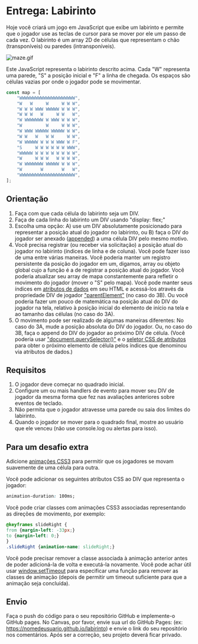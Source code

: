 # Entrega: Labirinto

Hoje você criará um jogo em JavaScript que exibe um labirinto e permite que o jogador use as teclas de cursor para se mover por ele um passo de cada vez. O labirinto é um array 2D de células que representam o chão (transponíveis) ou paredes (intransponíveis).

![maze.gif](https://files-kenzie-academy-brasil.s3.amazonaws.com/maze.gif)

Este JavaScript representa o labirinto descrito acima. Cada "W" representa uma parede, "S" a posição inicial e "F" a linha de chegada. Os espaços são células vazias por onde o jogador pode se movimentar.

```js
const map = [
    "WWWWWWWWWWWWWWWWWWWWW",
    "W   W     W     W W W",
    "W W W WWW WWWWW W W W",
    "W W W   W     W W   W",
    "W WWWWWWW W WWW W W W",
    "W         W     W W W",
    "W WWW WWWWW WWWWW W W",
    "W W   W   W W     W W",
    "W WWWWW W W W WWW W F",
    "S     W W W W W W WWW",
    "WWWWW W W W W W W W W",
    "W     W W W   W W W W",
    "W WWWWWWW WWWWW W W W",
    "W       W       W   W",
    "WWWWWWWWWWWWWWWWWWWWW",
];
```

## Orientação

1. Faça com que cada célula do labirinto seja um DIV.
2. Faça de cada linha do labirinto um DIV usando "display: flex;"
3. Escolha uma opção: A) use um DIV absolutamente posicionado para representar a posição atual do jogador no labirinto, ou B) faça o DIV do jogador ser anexado ([appended](https://developer.mozilla.org/pt-BR/docs/Web/API/Node/appendChild)) a uma célula DIV pelo mesmo motivo.
4. Você precisa registrar (ou receber via solicitação) a posição atual do jogador no labirinto (índices de linha e de coluna). Você pode fazer isso de uma entre várias maneiras. Você poderia manter um registro persistente da posição do jogador em um, digamos, array ou objeto global cujo a função é a de registrar a posição atual do jogador. Você poderia atualizar seu array de mapa constantemente para refletir o movimento do jogador (mover o "S" pelo mapa). Você pode manter seus índices em [atributos de dados](https://developer.mozilla.org/pt-BR/docs/Web/Guide/HTML/Using_data_attributes) em seu HTML e acessá-los através da propriedade DIV de jogador ["parentElement"](https://developer.mozilla.org/en-US/docs/Web/API/Node/parentElement) (no caso do 3B). Ou você poderia fazer um pouco de matemática na posição atual do DIV do jogador na tela, relativo à posição inicial do elemento de início na tela e ao tamanho das células (no caso do 3A).
5. O movimento pode ser realizado de algumas maneiras diferentes: No caso do 3A, mude a posição absoluta do DIV do jogador. Ou, no caso do 3B, faça o append do DIV do jogador ao próximo DIV de célula. (Você poderia usar ["document.querySelector()"](https://developer.mozilla.org/pt-BR/docs/Web/API/Document/querySelector) e o [seletor CSS de atributos](https://developer.mozilla.org/pt-BR/docs/Web/CSS/Seletor_de_atributos) para obter o próximo elemento de célula pelos índices que denominou via atributos de dados.)

## Requisitos

1. O jogador deve começar no quadrado inicial.
2. Configure um ou mais handlers de evento para mover seu DIV de jogador da mesma forma que fez nas avaliações anteriores sobre eventos de teclado.
3. Não permita que o jogador atravesse uma parede ou saia dos limites do labirinto.
4. Quando o jogador se mover para o quadrado final, mostre ao usuário que ele venceu (não use console.log ou alertas para isso).

## Para um desafio extra

Adicione [animações CSS3](https://developer.mozilla.org/pt-BR/docs/Web/CSS/animation) para permitir que os jogadores se movam suavemente de uma célula para outra.

Você pode adicionar os seguintes atributos CSS ao DIV que representa o jogador:

```css
animation-duration: 100ms;
```

Você pode criar classes com animações CSS3 associadas representando as direções de movimento, por exemplo:

```css
@keyframes slideRight {
from {margin-left: -33px;}
to {margin-left: 0;}
}
.slideRight {animation-name: slideRight;}
```
 
Você pode precisar remover a classe associada à animação anterior antes de poder adicioná-la de volta e executá-la novamente. Você pode achar útil usar [window.setTimeout](https://www.w3schools.com/jsref/met_win_settimeout.asp) para especificar uma função para remover as classes de animação (depois de permitir um timeout suficiente para que a animação seja concluída).

## Envio

Faça o push do código para o seu repositório GitHub e implemente-o GitHub pages. No Canvas, por favor, envie sua url do GitHub Pages: (ex: https://nomedeusuario.github.io/labirinto) e envie o link do seu repositório nos comentários. Após ser a correção, seu projeto deverá ficar privado.

